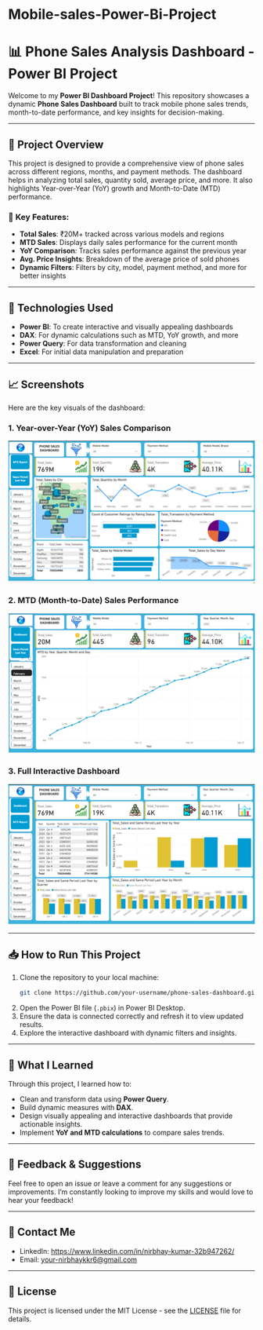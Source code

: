 # Mobile-sales-Power-Bi-Project
# 📊 **Phone Sales Analysis Dashboard - Power BI Project**

Welcome to my **Power BI Dashboard Project**! This repository showcases a dynamic **Phone Sales Dashboard** built to track mobile phone sales trends, month-to-date performance, and key insights for decision-making.

---

## 🚀 **Project Overview**

This project is designed to provide a comprehensive view of phone sales across different regions, months, and payment methods. The dashboard helps in analyzing total sales, quantity sold, average price, and more. It also highlights Year-over-Year (YoY) growth and Month-to-Date (MTD) performance.

### 📌 **Key Features:**
- **Total Sales**: ₹20M+ tracked across various models and regions
- **MTD Sales**: Displays daily sales performance for the current month
- **YoY Comparison**: Tracks sales performance against the previous year
- **Avg. Price Insights**: Breakdown of the average price of sold phones
- **Dynamic Filters**: Filters by city, model, payment method, and more for better insights

---

## 🔧 **Technologies Used**
- **Power BI**: To create interactive and visually appealing dashboards
- **DAX**: For dynamic calculations such as MTD, YoY growth, and more
- **Power Query**: For data transformation and cleaning
- **Excel**: For initial data manipulation and preparation

---

## 📈 **Screenshots**
Here are the key visuals of the dashboard:

### 1. **Year-over-Year (YoY) Sales Comparison**
![Full Dashboard](https://github.com/nirbhay266/Mobile-sales-Power-Bi-Project/blob/main/01.png)


### 2. **MTD (Month-to-Date) Sales Performance**
![MTD Sales](https://github.com/nirbhay266/Mobile-sales-Power-Bi-Project/blob/main/02.png)

### 3. **Full Interactive Dashboard**
![YoY Sales Comparison](https://github.com/nirbhay266/Mobile-sales-Power-Bi-Project/blob/main/03.png)




---

## 📥 **How to Run This Project**

1. Clone the repository to your local machine:
    ```bash
    git clone https://github.com/your-username/phone-sales-dashboard.git
    ```
2. Open the Power BI file (`.pbix`) in Power BI Desktop.
3. Ensure the data is connected correctly and refresh it to view updated results.
4. Explore the interactive dashboard with dynamic filters and insights.

---

## 📝 **What I Learned**

Through this project, I learned how to:
- Clean and transform data using **Power Query**.
- Build dynamic measures with **DAX**.
- Design visually appealing and interactive dashboards that provide actionable insights.
- Implement **YoY and MTD calculations** to compare sales trends.

---

## 📢 **Feedback & Suggestions**

Feel free to open an issue or leave a comment for any suggestions or improvements. I’m constantly looking to improve my skills and would love to hear your feedback!

---

## 🔗 **Contact Me**
- LinkedIn: https://www.linkedin.com/in/nirbhay-kumar-32b947262/
- Email: your-nirbhaykkr6@gmail.com

---

## 📝 **License**
This project is licensed under the MIT License - see the [LICENSE](LICENSE) file for details.

